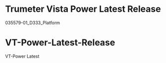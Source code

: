 # Trumeter Vista Power Latest Release 
035579-01_D333_Platform

# VT-Power-Latest-Release
VT-Power Latest
